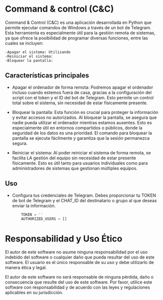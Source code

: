
# Command & control (C&C)
Command & Control (C&C) es una aplicación desarrollada en Python que permite ejecutar comandos de Windows a través de un bot de Telegram. Esta herramienta es especialmente útil para la gestión remota de sistemas, ya que ofrece la posibilidad de programar diversas funciones, entre las cuales se incluyen:
   
    -Apagar el sistema: Utilizando 
    -Reiniciar el sistema: 
    -Bloquear la pantalla: 


## Características principales

- Apagar el ordenador de forma remota: Podremos apagar el ordenador incluso cuando estemos fuera de casa, gracias a la configuración del script con el token y el ID del bot de Telegram. Esto permite un control total sobre el sistema, sin necesidad de estar físicamente presente.

- Bloquear la pantalla: Esta función es crucial para proteger la información y evitar accesos no autorizados. Al bloquear la pantalla, se asegura que nadie pueda utilizar el ordenador mientras estamos ausentes. Esto es especialmente útil en entornos compartidos o públicos, donde la seguridad de los datos es una prioridad. El comando para bloquear la pantalla se ejecuta fácilmente y garantiza que la sesión permanezca segura.

- Reiniciar el sistema: Al poder reiniciar el sistema de forma remota, se facilita LA gestión del equipo sin necesidad de estar presente físicamente. Esto es útil tanto para usuarios individuales como para administradores de sistemas que gestionan múltiples equipos.
  
## Uso
- Configura tus credenciales de Telegram. Debes proporcionar
   tu TOKEN de bot de Telegram y el CHAT_ID del destinatario o grupo al que deseas enviar la información.

    ```python  
        TOKEN = ''
        AUTHORIZED_USERS = []  
    ```
       
# Responsabilidad y Uso Ético
El autor de este software no asume ninguna responsabilidad por el uso indebido del 
software o cualquier daño que pueda resultar del uso de este software. El usuario es el único 
responsable de su uso y debe utilizarlo de manera ética y legal.

El autor de este software no será responsable de ninguna pérdida, daño o consecuencia que resulte del uso de este software.
Por favor, utilice este software con responsabilidad y de acuerdo con las leyes y regulaciones aplicables en su jurisdicción.

